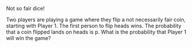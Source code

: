 Not so fair dice!

Two players are playing a game where they flip a not necessarily fair coin, starting with Player 1. 
The first person to flip heads wins. 
The probability that a coin flipped lands on heads is p. What is the probability that Player 1 will win the game?
